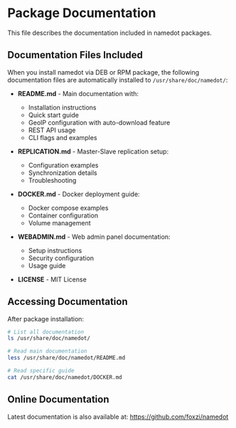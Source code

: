 # Package Documentation

This file describes the documentation included in namedot packages.

## Documentation Files Included

When you install namedot via DEB or RPM package, the following documentation files are automatically installed to `/usr/share/doc/namedot/`:

- **README.md** - Main documentation with:
  - Installation instructions
  - Quick start guide
  - GeoIP configuration with auto-download feature
  - REST API usage
  - CLI flags and examples
  
- **REPLICATION.md** - Master-Slave replication setup:
  - Configuration examples
  - Synchronization details
  - Troubleshooting

- **DOCKER.md** - Docker deployment guide:
  - Docker compose examples
  - Container configuration
  - Volume management

- **WEBADMIN.md** - Web admin panel documentation:
  - Setup instructions
  - Security configuration
  - Usage guide

- **LICENSE** - MIT License

## Accessing Documentation

After package installation:

```bash
# List all documentation
ls /usr/share/doc/namedot/

# Read main documentation
less /usr/share/doc/namedot/README.md

# Read specific guide
cat /usr/share/doc/namedot/DOCKER.md
```

## Online Documentation

Latest documentation is also available at:
https://github.com/foxzi/namedot
